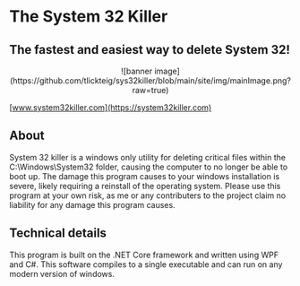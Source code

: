 # The System 32 Killer
## The fastest and easiest way to delete System 32!

<p align="center">
![banner image](https://github.com/tlickteig/sys32killer/blob/main/site/img/mainImage.png?raw=true)
</p>

[www.system32killer.com](https://system32killer.com)

## About
System 32 killer is a windows only utility for deleting critical files within the C:\Windows\System32 folder, causing the computer to no longer be able to boot up. The damage this program causes to your windows installation is severe, likely requiring a reinstall of the operating system. Please use this program at your own risk, as me or any contributers to the project claim no liability for any damage this program causes. 

## Technical details
This program is built on the .NET Core framework and written using WPF and C#. This software compiles to a single executable and can run on any modern version of windows.

